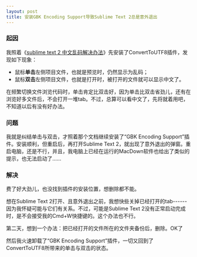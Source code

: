 ```yaml
---
layout: post
title: 安装GBK Encoding Support导致Sublime Text 2总是意外退出
---
```


### 起因

我照着《[sublime text 2 中文乱码解决办法](http://blog.csdn.net/a351945755/article/details/20834971)》先安装了ConvertToUTF8插件，发现如下现象：

* 鼠标**单击**左侧项目文件，也就是预览时，仍然显示为乱码；
* 鼠标**双击**左侧项目文件，也就是打开时，被打开的文件就可以显示中文了。

在频繁切换文件浏览代码时，单击肯定比双击好，因为单击比双击省劲儿，还有在浏览好多文件后，不会打开一堆tab。不过，总算可以看中文了，先将就着用吧，不知道以后有没有好办法。

### 问题

我就是纠结单击与双击，才照着那个文档继续安装了“GBK Encoding Support”插件。安装顺利，但重启后，再打开Sublime Text 2，就出现了意外退出的弹窗。重启电脑，还是不行，并且，我电脑上已经在运行的MacDown软件也给出了类似的提示，也无法启动了……

### 解决

费了好大劲儿，也没找到插件的安装位置，想删除都不能。

想在Sublime Text 2打开、且意外退出之前，我想快些关掉已经打开的tab------因为我怀疑可能与它们有关系。不过，可能是Sublime Text 2没有正常启动完成时，是不会接受我的Cmd+W快捷键的。这个办法也不行。

第二天，想到一个办法：把已经打开的文件所在的文件夹备份后，删除。OK了

然后我火速卸载了“GBK Encoding Support”插件，一切又回到了ConvertToUTF8所带来的单击与双击的状态。
